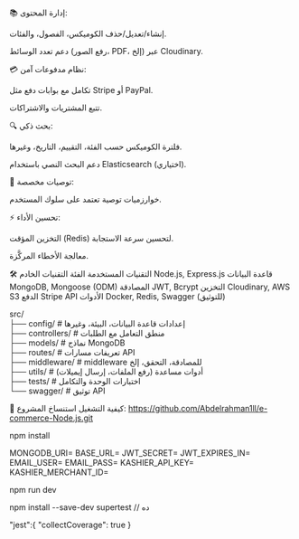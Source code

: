 📚 إدارة المحتوى:

إنشاء/تعديل/حذف الكوميكس، الفصول، والفئات.

دعم تعدد الوسائط (رفع الصور، PDF، إلخ) عبر Cloudinary.

💳 نظام مدفوعات آمن:

تكامل مع بوابات دفع مثل Stripe أو PayPal.

تتبع المشتريات والاشتراكات.

🔍 بحث ذكي:

فلترة الكوميكس حسب الفئة، التقييم، التاريخ، وغيرها.

دعم البحث النصي باستخدام Elasticsearch (اختياري).

🤖 توصيات مخصصة:

خوارزميات توصية تعتمد على سلوك المستخدم.

⚡ تحسين الأداء:

التخزين المؤقت (Redis) لتحسين سرعة الاستجابة.

معالجة الأخطاء المركَّزة.

🛠️ التقنيات المستخدمة
الفئة التقنيات
الخادم Node.js, Express.js
قاعدة البيانات MongoDB, Mongoose (ODM)
المصادقة JWT, Bcrypt
التخزين Cloudinary, AWS S3
الدفع Stripe API
الأدوات Docker, Redis, Swagger (للتوثيق)

src/  
├── config/ # إعدادات قاعدة البيانات، البيئة، وغيرها  
├── controllers/ # منطق التعامل مع الطلبات  
├── models/ # نماذج MongoDB  
├── routes/ # تعريفات مسارات API  
├── middleware/ # middleware للمصادقة، التحقق، إلخ  
├── utils/ # أدوات مساعدة (رفع الملفات، إرسال إيميلات)  
├── tests/ # اختبارات الوحدة والتكامل  
└── swagger/ # توثيق API

🚀 كيفية التشغيل
استنساخ المشروع:
https://github.com/Abdelrahman1ll/e-commerce-Node.js.git

npm install

MONGODB_URI=
BASE_URL=
JWT_SECRET=
JWT_EXPIRES_IN=
EMAIL_USER=
EMAIL_PASS=
KASHIER_API_KEY=
KASHIER_MERCHANT_ID=

npm run dev


npm install --save-dev supertest // ده 


"jest":{
    "collectCoverage": true
  }